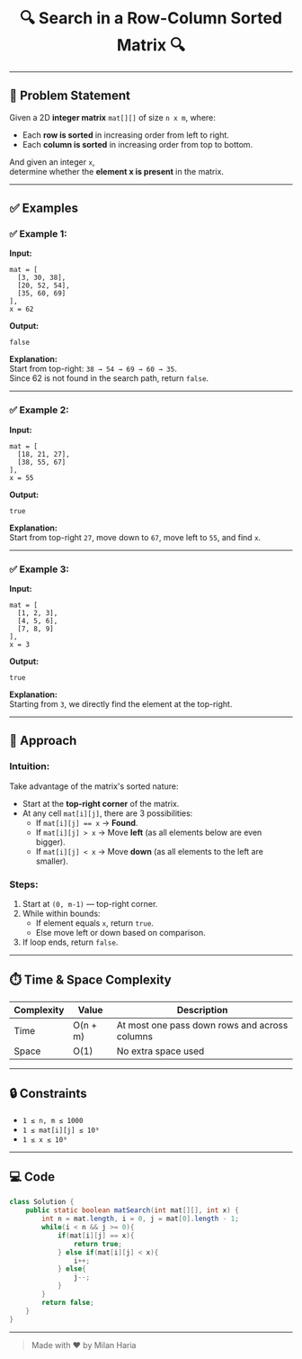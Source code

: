 <h1 align="center">🔍 Search in a Row-Column Sorted Matrix 🔍</h1>

---

## 📝 Problem Statement

Given a 2D **integer matrix** `mat[][]` of size `n x m`, where:

- Each **row is sorted** in increasing order from left to right.
- Each **column is sorted** in increasing order from top to bottom.

And given an integer `x`,  
determine whether the **element x is present** in the matrix.

---

## ✅ Examples

### ✅ Example 1:
**Input:**  
```
mat = [
  [3, 30, 38],
  [20, 52, 54],
  [35, 60, 69]
],
x = 62
```
**Output:**  
```
false
```
**Explanation:**  
Start from top-right: `38 → 54 → 69 → 60 → 35`.  
Since 62 is not found in the search path, return `false`.

---

### ✅ Example 2:
**Input:**  
```
mat = [
  [18, 21, 27],
  [38, 55, 67]
],
x = 55
```
**Output:**  
```
true
```
**Explanation:**  
Start from top-right `27`, move down to `67`, move left to `55`, and find `x`.

---

### ✅ Example 3:
**Input:**  
```
mat = [
  [1, 2, 3],
  [4, 5, 6],
  [7, 8, 9]
],
x = 3
```
**Output:**  
```
true
```
**Explanation:**  
Starting from `3`, we directly find the element at the top-right.

---

## 🧠 Approach

### Intuition:
Take advantage of the matrix's sorted nature:

- Start at the **top-right corner** of the matrix.
- At any cell `mat[i][j]`, there are 3 possibilities:
  - If `mat[i][j] == x` → **Found**.
  - If `mat[i][j] > x` → Move **left** (as all elements below are even bigger).
  - If `mat[i][j] < x` → Move **down** (as all elements to the left are smaller).

### Steps:
1. Start at `(0, m-1)` — top-right corner.
2. While within bounds:
   - If element equals `x`, return `true`.
   - Else move left or down based on comparison.
3. If loop ends, return `false`.

---

## ⏱️ Time & Space Complexity

| Complexity | Value      | Description                                      |
|------------|------------|--------------------------------------------------|
| Time       | O(n + m)   | At most one pass down rows and across columns   |
| Space      | O(1)       | No extra space used                             |

---

## 🔒 Constraints

- `1 ≤ n, m ≤ 1000`
- `1 ≤ mat[i][j] ≤ 10⁹`
- `1 ≤ x ≤ 10⁹`

---

## 💻 Code

```java
class Solution {
    public static boolean matSearch(int mat[][], int x) {
        int n = mat.length, i = 0, j = mat[0].length - 1;
        while(i < n && j >= 0){
            if(mat[i][j] == x){
                return true;
            } else if(mat[i][j] < x){
                i++;
            } else{
                j--;
            }
        }
        return false;
    }
}
```

---

> Made with ❤️ by Milan Haria
